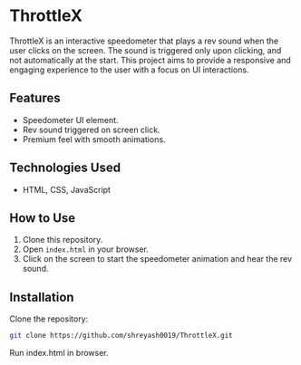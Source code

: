 # ThrottleX

ThrottleX is an interactive speedometer that plays a rev sound when the user clicks on the screen. The sound is triggered only upon clicking, and not automatically at the start. This project aims to provide a responsive and engaging experience to the user with a focus on UI interactions.

## Features

- Speedometer UI element.
- Rev sound triggered on screen click.
- Premium feel with smooth animations.

## Technologies Used

- HTML, CSS, JavaScript

## How to Use


1. Clone this repository.
2. Open `index.html` in your browser.
3. Click on the screen to start the speedometer animation and hear the rev sound.

## Installation

Clone the repository:

```bash
git clone https://github.com/shreyash0019/ThrottleX.git
```
Run index.html in browser.

